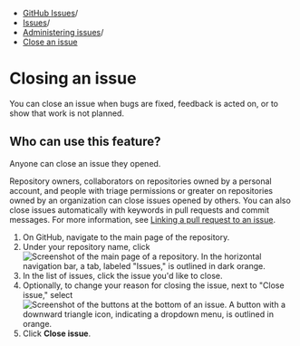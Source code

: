   * [GitHub Issues](https://docs.github.com/en/issues "GitHub Issues")/
  * [Issues](https://docs.github.com/en/issues/tracking-your-work-with-issues "Issues")/
  * [Administering issues](https://docs.github.com/en/issues/tracking-your-work-with-issues/administering-issues "Administering issues")/
  * [Close an issue](https://docs.github.com/en/issues/tracking-your-work-with-issues/administering-issues/closing-an-issue "Close an issue")


# Closing an issue
You can close an issue when bugs are fixed, feedback is acted on, or to show that work is not planned.
## Who can use this feature?
Anyone can close an issue they opened.  
  
Repository owners, collaborators on repositories owned by a personal account, and people with triage permissions or greater on repositories owned by an organization can close issues opened by others.
You can also close issues automatically with keywords in pull requests and commit messages. For more information, see [Linking a pull request to an issue](https://docs.github.com/en/issues/tracking-your-work-with-issues/linking-a-pull-request-to-an-issue#linking-a-pull-request-to-an-issue-using-a-keyword#linking-a-pull-request-to-an-issue-using-a-keyword).
  1. On GitHub, navigate to the main page of the repository.
  2. Under your repository name, click 
![Screenshot of the main page of a repository. In the horizontal navigation bar, a tab, labeled "Issues," is outlined in dark orange.](https://docs.github.com/assets/cb-51267/images/help/repository/repo-tabs-issues-global-nav-update.png)
  3. In the list of issues, click the issue you'd like to close.
  4. Optionally, to change your reason for closing the issue, next to "Close issue," select 
![Screenshot of the buttons at the bottom of an issue. A button with a downward triangle icon, indicating a dropdown menu, is outlined in orange.](https://docs.github.com/assets/cb-6578/images/help/issues/close-issue-select-reason.png)
  5. Click **Close issue**.


